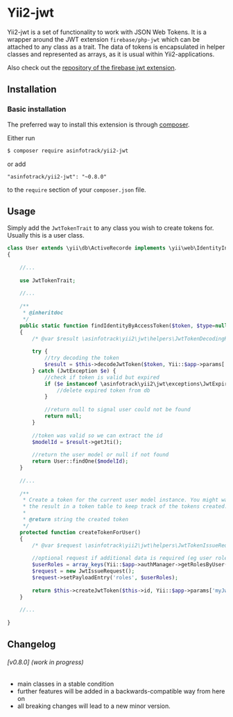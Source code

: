 # Yii2-jwt
Yii2-jwt is a set of functionality to work with JSON Web Tokens. It is a wrapper around the JWT extension
`firebase/php-jwt` which can be attached to any class as a trait. The data of tokens is encapsulated in
helper classes and represented as arrays, as it is usual within Yii2-applications.

Also check out the [repository of the firebase jwt extension](https://github.com/firebase/php-jwt).

## Installation

### Basic installation

The preferred way to install this extension is through [composer](http://getcomposer.org/download/).

Either run

```bash
$ composer require asinfotrack/yii2-jwt
```

or add

```
"asinfotrack/yii2-jwt": "~0.8.0"
```

to the `require` section of your `composer.json` file.

## Usage

Simply add the `JwtTokenTrait` to any class you wish to create tokens for. Usually this is a user class.

```php
class User extends \yii\db\ActiveRecorde implements \yii\web\IdentityInterface
{
	
	//...
	
	use JwtTokenTrait;
	
	//...
	
	/**
	 * @inheritdoc
	 */
	public static function findIdentityByAccessToken($token, $type=null)
	{
		/* @var $result \asinfotrack\yii2\jwt\helpers\JwtTokenDecodingResult */
	
		try {
			//try decoding the token
			$result = $this->decodeJwtToken($token, Yii::$app->params['myJwtTokenSecret'], true, true);
		} catch (JwtException $e) {
			//check if token is valid but expired
			if ($e instanceof \asinfotrack\yii2\jwt\exceptions\JwtExpiredException) {
				//delete expired token from db
			}
			
			//return null to signal user could not be found
			return null;
		}
		
		//token was valid so we can extract the id
		$modelId = $result->getJti();
		
		//return the user model or null if not found
		return User::findOne($modelId);
	}
	
	//...
	
	/**
	 * Create a token for the current user model instance. You might want to persist
	 * the result in a token table to keep track of the tokens created.
	 *
	 * @return string the created token
	 */
	protected function createTokenForUser()
	{
		/* @var $request \asinfotrack\yii2\jwt\helpers\JwtTokenIssueRequest */
	
		//optional request if additional data is required (eg user roles)
		$userRoles = array_keys(Yii::$app->authManager->getRolesByUser($this->id));
		$request = new JwtIssueRequest();
		$request->setPayloadEntry('roles', $userRoles);
		
		return $this->createJwtToken($this->id, Yii::$app->params['myJwtTokenSecret'], $request);
	}
	
	//...
	
}
``` 

## Changelog

###### [v0.8.0] (work in progress)
- main classes in a stable condition
- further features will be added in a backwards-compatible way from here on
- all breaking changes will lead to a new minor version.
